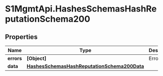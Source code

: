# S1MgmtApi.HashesSchemasHashReputationSchema200

## Properties
Name | Type | Description | Notes
------------ | ------------- | ------------- | -------------
**errors** | **[Object]** | Errors | [optional] 
**data** | [**HashesSchemasHashReputationSchema200Data**](HashesSchemasHashReputationSchema200Data.md) |  | [optional] 


